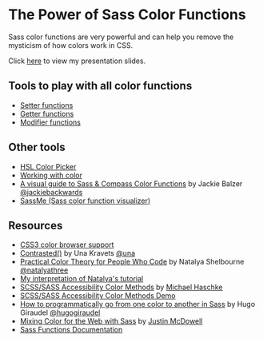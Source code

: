 # The Power of Sass Color Functions

Sass color functions are very powerful and can help you remove the mysticism of how colors work in CSS.

Click [here](http://cuyaproductions.github.io/sass-color-functions/presentation/) to view my presentation slides.

## Tools to play with all color functions
- [Setter functions](http://codepen.io/cuyaproductions/pen/ONBvdr)
- [Getter functions](http://codepen.io/cuyaproductions/pen/RaeMOJ)
- [Modifier functions](http://codepen.io/cuyaproductions/pen/jqezRN)

## Other tools
- [HSL Color Picker](http://hslpicker.com/)
- [Working with color](http://www.workwithcolor.com/)
- [A visual guide to Sass & Compass Color Functions](http://jackiebalzer.com/color) by Jackie Balzer [@jackiebackwards](https://twitter.com/jackiebackwards)
- [SassMe (Sass color function visualizer)](http://sassme.arc90.com/)


## Resources
- [CSS3 color browser support](http://caniuse.com/#feat=css3-colors)
- [Contrasted()](http://codepen.io/una/pen/oXgRYz?editors=0100) by Una Kravets [@una](https://twitter.com/Una)
- [Practical Color Theory for People Who Code](http://tallys.github.io/color-theory/) by Natalya Shelbourne [@natalyathree](https://twitter.com/natalyathree)
- [My interpretation of Natalya's tutorial](http://codepen.io/cuyaproductions/pen/zqLjYR)
- [SCSS/SASS Accessibility Color Methods](https://gist.github.com/haschek/1059983) by [Michael Haschke](https://github.com/haschek)
- [SCSS/SASS Accessibility Color Methods Demo](http://codepen.io/cuyaproductions/pen/EygJrd)
- [How to programmatically go from one color to another in Sass](http://thesassway.com/advanced/how-to-programtically-go-from-one-color-to-another-in-sass) by Hugo Giraudel [@hugogiraudel](https://twitter.com/hugogiraudel)
- [Mixing Color for the Web with Sass](http://alistapart.com/article/mixing-color-for-the-web-with-sass) by [Justin McDowell](http://revoltpuppy.com/)
- [Sass Functions Documentation](http://sass-lang.com/documentation/Sass/Script/Functions.html)
